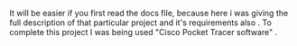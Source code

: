 It will be easier if you first read the docs file, because here i was giving the full description of that particular project and it's requirements also . To complete this project I was being used "Cisco Pocket Tracer software" .
